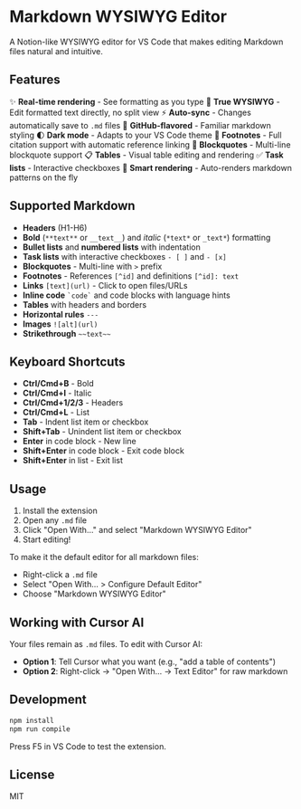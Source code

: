 # Markdown WYSIWYG Editor

A Notion-like WYSIWYG editor for VS Code that makes editing Markdown files natural and intuitive.

## Features

✨ **Real-time rendering** - See formatting as you type
📝 **True WYSIWYG** - Edit formatted text directly, no split view
⚡ **Auto-sync** - Changes automatically save to `.md` files
🎨 **GitHub-flavored** - Familiar markdown styling
🌓 **Dark mode** - Adapts to your VS Code theme
🔗 **Footnotes** - Full citation support with automatic reference linking
💬 **Blockquotes** - Multi-line blockquote support
📋 **Tables** - Visual table editing and rendering
✅ **Task lists** - Interactive checkboxes
🎯 **Smart rendering** - Auto-renders markdown patterns on the fly

## Supported Markdown

- **Headers** (H1-H6)
- **Bold** (`**text**` or `__text__`) and *italic* (`*text*` or `_text*`) formatting
- **Bullet lists** and **numbered lists** with indentation
- **Task lists** with interactive checkboxes `- [ ]` and `- [x]`
- **Blockquotes** - Multi-line with `>` prefix
- **Footnotes** - References `[^id]` and definitions `[^id]: text`
- **Links** `[text](url)` - Click to open files/URLs
- **Inline code** `` `code` `` and code blocks with language hints
- **Tables** with headers and borders
- **Horizontal rules** `---`
- **Images** `![alt](url)`
- **Strikethrough** `~~text~~`

## Keyboard Shortcuts


- **Ctrl/Cmd+B** - Bold
- **Ctrl/Cmd+I** - Italic
- **Ctrl/Cmd+1/2/3** - Headers
- **Ctrl/Cmd+L** - List
- **Tab** - Indent list item or checkbox
- **Shift+Tab** - Unindent list item or checkbox
- **Enter** in code block - New line
- **Shift+Enter** in code block - Exit code block
- **Shift+Enter** in list - Exit list

## Usage


1. Install the extension
2. Open any `.md` file
3. Click "Open With..." and select "Markdown WYSIWYG Editor"
4. Start editing!

To make it the default editor for all markdown files:
- Right-click a `.md` file
- Select "Open With... > Configure Default Editor"
- Choose "Markdown WYSIWYG Editor"

## Working with Cursor AI


Your files remain as `.md` files. To edit with Cursor AI:
- **Option 1**: Tell Cursor what you want (e.g., "add a table of contents")
- **Option 2**: Right-click → "Open With... → Text Editor" for raw markdown

## Development

```bash
npm install
npm run compile
```


Press F5 in VS Code to test the extension.

## License


MIT